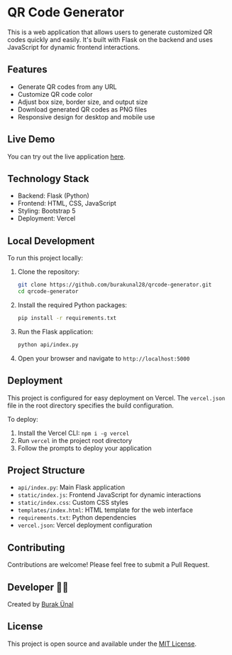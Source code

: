 # QR Code Generator

This is a web application that allows users to generate customized QR codes quickly and easily. It's built with Flask on the backend and uses JavaScript for dynamic frontend interactions.

## Features

- Generate QR codes from any URL
- Customize QR code color
- Adjust box size, border size, and output size
- Download generated QR codes as PNG files
- Responsive design for desktop and mobile use

## Live Demo

You can try out the live application [here](https://qrcode-generator-burakunal28.vercel.app).

## Technology Stack

- Backend: Flask (Python)
- Frontend: HTML, CSS, JavaScript
- Styling: Bootstrap 5
- Deployment: Vercel

## Local Development

To run this project locally:

1. Clone the repository:

   ```bash
   git clone https://github.com/burakunal28/qrcode-generator.git
   cd qrcode-generator
   ```

2. Install the required Python packages:

   ```bash
   pip install -r requirements.txt
   ```

3. Run the Flask application:

   ```bash
   python api/index.py
   ```

4. Open your browser and navigate to `http://localhost:5000`

## Deployment

This project is configured for easy deployment on Vercel. The `vercel.json` file in the root directory specifies the build configuration.

To deploy:

1. Install the Vercel CLI: `npm i -g vercel`
2. Run `vercel` in the project root directory
3. Follow the prompts to deploy your application

## Project Structure

- `api/index.py`: Main Flask application
- `static/index.js`: Frontend JavaScript for dynamic interactions
- `static/index.css`: Custom CSS styles
- `templates/index.html`: HTML template for the web interface
- `requirements.txt`: Python dependencies
- `vercel.json`: Vercel deployment configuration

## Contributing

Contributions are welcome! Please feel free to submit a Pull Request.

## Developer 👨‍💻

Created by [Burak Ünal](https://burakunal28.vercel.app/)

## License

This project is open source and available under the [MIT License](LICENSE).
